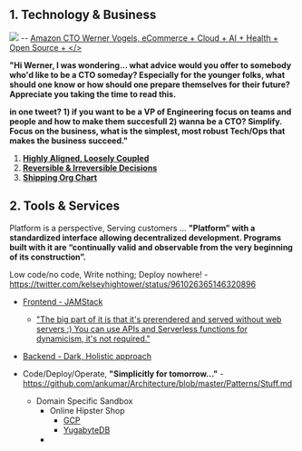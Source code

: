 ## 1. Technology & Business

![](https://github.com/ankumar/Architecture/blob/master/images/Werner.png)
-- [Amazon CTO Werner Vogels, eCommerce + Cloud + AI + Health + Open Source + </>](https://queue.acm.org/detail.cfm?id=1142065)

**"Hi Werner, I was wondering... what advice would you offer to somebody who'd like to be a CTO someday? Especially for the younger folks, what should one know or how should one prepare themselves for their future? Appreciate you taking the time to read this.**

**in one tweet? 1) if you want to be a VP of Engineering focus on teams and people and how to make them succesfull 2) wanna be a CTO? Simplify.  Focus on the business, what is the simplest, most robust Tech/Ops that makes the business succeed."**

1. [**Highly Aligned, Loosely Coupled**](https://jobs.netflix.com/culture)
2. [**Reversible & Irreversible Decisions**](https://ruthmalan.com/Journal/2019/201902OReillySAConPresentationPartI.htm)
3. [**Shipping Org Chart**](https://lightstep.com/blog/the-only-good-reason-to-adopt-microservices/)
## 2. Tools & Services

Platform is a perspective, Serving customers ... **"Platform” with a standardized interface allowing decentralized development. Programs built with it are “continually valid and observable from the very beginning of its construction”.**

Low code/no code, Write nothing; Deploy nowhere! - https://twitter.com/kelseyhightower/status/961026365146320896
  * [Frontend - JAMStack](https://snipcart.com/blog/jamstack)
    * ["The big part of it is that it's prerendered and served without web servers :) You can use APIs and Serverless functions for dynamicism, it's not required."](https://codepen.io/sdras/full/NWqNBzV) 
  * [Backend - Dark, Holistic approach](https://medium.com/darklang/the-design-of-dark-59f5d38e52d2)
 
  * Code/Deploy/Operate, **"Simplicitly for tomorrow..."** - https://github.com/ankumar/Architecture/blob/master/Patterns/Stuff.md
    * Domain Specific Sandbox
      * Online Hipster Shop
        * [GCP](https://github.com/GoogleCloudPlatform/microservices-demo)
        * [YugabyteDB](https://blog.yugabyte.com/cloud-native-meets-distributed-sql-bringing-microservices-kubernetes-istio-yugabytedb-together-with-hipster-shop-demo/)
      * 
